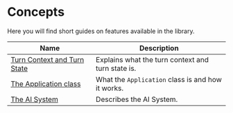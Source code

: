 # Concepts

Here you will find short guides on features available in the library.





| Name                                   | Description                                       |
| --------------------------------------- | ------------------------------------------------- |
| [Turn Context and Turn State](TURNS.md) | Explains what the turn context and turn state is. |
| [The Application class](APPLICATION.md) | What the `Application` class is and how it works. |
| [The AI System](AI-SYSTEM.md) | Describes the AI System. |
